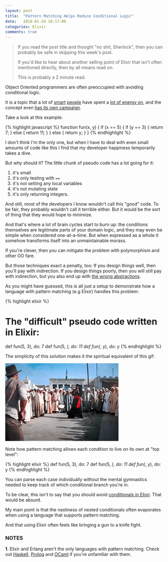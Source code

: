 ```yaml
---
layout: post
title:  "Pattern Matching Helps Reduce Conditional Logic"
date:   2016-01-24 18:17:00
categories: Elixir
comments: true
---
```


> If you read the post title and thought "no shit, Sherlock", then
> you can probably be safe in skipping this week's post.
>
> If you'd like to hear about another selling point of Elixir that isn't
> often mentioned directly, then by all means read on.
>
> This is probably a 2 minute read.

Object Oriented programmers are often preoccupied with avoiding conditional logic.

It is a topic that a lot of <a href="http://www.sandimetz.com/" target="_blank">smart</a> <a href="http://www.martinfowler.com/" target="_blank">people</a> have spent a <a href="http://stackoverflow.com/questions/1337565/avoiding-if-statements" target="_blank">lot of energy on</a>, and the concept 
even <a href="http://antiifcampaign.com/" target="_blank">has its own campaign</a>.

Take a look at this example:

{% highlight javascript %}
function fun(x, y) {
  if (x == 5) {
     if (y == 3) {
       return 7;
     } else {
       return 11;
     }
  } else {
     return y;
  }
}
{% endhighlight %}

I don't think I'm the only one, but when I have to deal
with even small amounts of code like this I find that my
developer happiness temporarily takes a dive.

But why should it? The little chunk of pseudo code has a lot going for it:

1. it's small
2. it's only testing with `==`
3. it's not setting any local variables
4. it's not mutating state
5. it's only returning integers.

And still, most of the developers I know wouldn't call this "good" code. To be fair,
they probably wouldn't call it terrible either. But it would be the sort of thing
that they would hope to minimize.

And that's where a lot of brain cycles start to burn up: the conditions themselves are legitimate 
parts of your domain logic, and they may even be simple when considered one-at-a-time. But when expressed
as a whole it somehow transforms itself into an unmaintainable morass.

If you're clever, then you can mitigate the problem with polymorphism and other OO fare. 

But those techniques exact a penalty, too: If you design things well, then you'll pay with indirection.
If you design things poorly, then you will still pay with indirection, but you also end up with <a href="https://pbs.twimg.com/media/BiJPfXBCIAAShKW.jpg" target="_blank">the wrong abstractions</a>.

As you might have guessed, this is all just a setup to demonstrate how a language with pattern matching (e.g Elixir)
handles this problem:

{% highlight elixir %}
# The "difficult" pseudo code written in Elixir:
def fun(5, 3), do: 7
def fun(5, _), do: 11
def fun(_, y), do: y
{% endhighlight %}

The simplicity of this solution makes it the spiritual equivalent of this gif:

![Indiana Jones(/assets/jones.gif)](/assets/jones.gif)

Note how pattern matching allows each condition to live on its own at "top level":

{% highlight elixir %}
def fun(5, 3), do: 7
def fun(5, _), do: 11
def fun(_, y), do: y
{% endhighlight %}

You can parse each case individually without the mental gymnastics needed to keep track of which conditional branch you're in.

To be clear, this isn't to say that you should avoid <a href="http://elixir-lang.org/getting-started/case-cond-and-if.html" target="_blank">conditionals in Elixir</a>.
That would be absurd.

My main point is that the nastiness of nested conditionals often evaporates when using a language that supports pattern matching.

And that using Elixir often feels like bringing a gun to a knife fight.

### NOTES

**1**. Elixir and Erlang aren't the only languages with pattern matching. Check out <a href="https://www.haskell.org/tutorial/patterns.html" target="_blank">Haskell</a>, <a href="http://www.learnprolognow.org/" target="_blank">Prolog</a> and <a href="http://www2.lib.uchicago.edu/keith/ocaml-class/pattern-matching.html" target="_blank">OCaml</a> if you're unfamiliar with them.
